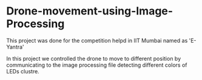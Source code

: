 # Drone-movement-using-Image-Processing

This project was done for the competition helpd in IIT Mumbai named as 'E-Yantra'

In this project we controlled the drone to move to different position by communicating to the image processing file detecting different colors of LEDs clustre.
